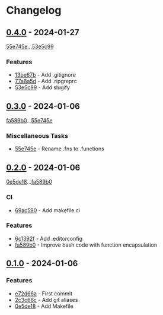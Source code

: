 # Changelog

## [0.4.0](https://github.com/rodmoioliveira/.dotfiles/compare/0.3.0...0.4.0) - 2024-01-27

[55e745e](https://github.com/rodmoioliveira/.dotfiles/commit/55e745e959c0583c74ff514559f9af6b949d1ded)...[53e5c99](https://github.com/rodmoioliveira/.dotfiles/commit/53e5c99993a02c6b9c1e87f4b257d8ec96946736)

### Features

- [13be67b](https://github.com/rodmoioliveira/.dotfiles/commit/13be67b1ca9d7ae7b6e8765a05ad2d70b018a3f8) - Add .gitignore
- [77a8a5d](https://github.com/rodmoioliveira/.dotfiles/commit/77a8a5ded00d28aec4eedc802585a9c58e6be8cc) - Add .ripgreprc
- [53e5c99](https://github.com/rodmoioliveira/.dotfiles/commit/53e5c99993a02c6b9c1e87f4b257d8ec96946736) - Add slugify

## [0.3.0](https://github.com/rodmoioliveira/.dotfiles/compare/0.2.0...0.3.0) - 2024-01-06

[fa589b0](https://github.com/rodmoioliveira/.dotfiles/commit/fa589b0d1debfca7f62dc71b6871a2b1129c12c3)...[55e745e](https://github.com/rodmoioliveira/.dotfiles/commit/55e745e959c0583c74ff514559f9af6b949d1ded)

### Miscellaneous Tasks

- [55e745e](https://github.com/rodmoioliveira/.dotfiles/commit/55e745e959c0583c74ff514559f9af6b949d1ded) - Rename .fns to .functions

## [0.2.0](https://github.com/rodmoioliveira/.dotfiles/compare/0.1.0...0.2.0) - 2024-01-06

[0e5de18](https://github.com/rodmoioliveira/.dotfiles/commit/0e5de186c0f90104faa1d0dd52ae340afa936205)...[fa589b0](https://github.com/rodmoioliveira/.dotfiles/commit/fa589b0d1debfca7f62dc71b6871a2b1129c12c3)

### CI

- [69ac590](https://github.com/rodmoioliveira/.dotfiles/commit/69ac5901fdd2723fcf36ae1f17374a5fd3357f2a) - Add makefile ci

### Features

- [6c1392f](https://github.com/rodmoioliveira/.dotfiles/commit/6c1392f110f2b939034f58e93cb37b110001196e) - Add .editorconfig
- [fa589b0](https://github.com/rodmoioliveira/.dotfiles/commit/fa589b0d1debfca7f62dc71b6871a2b1129c12c3) - Improve bash code with function encapsulation

## [0.1.0](https://github.com/rodmoioliveira/.dotfiles/compare/...0.1.0) - 2024-01-06

### Features

- [e72d66a](https://github.com/rodmoioliveira/.dotfiles/commit/e72d66a99986c448b727bc9346cbdaa5f5e4c0ef) - First commit
- [2c3c66c](https://github.com/rodmoioliveira/.dotfiles/commit/2c3c66c6f1fd6a44e32a411e0e83a835c8f711d7) - Add git aliases
- [0e5de18](https://github.com/rodmoioliveira/.dotfiles/commit/0e5de186c0f90104faa1d0dd52ae340afa936205) - Add Makefile

